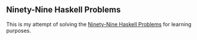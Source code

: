 Ninety-Nine Haskell Problems
----------------------------

This is my attempt of solving the [Ninety-Nine Haskell Problems][99questions] for learning purposes.

[99questions]: http://www.haskell.org/haskellwiki/99_questions "haskell.org"
